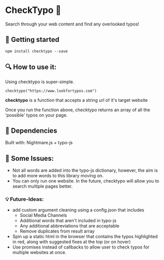 # CheckTypo :book:
Search through your web content and find any overlooked typos!

## 🚀 Getting started
```
npm install checktypo --save
```

## 🔍 How to use it:
Using checktypo is super-simple.

```
checktypo("https://www.lookfortypos.com")
```

**checktypo** is a function that accepts a string url of it's target website

Once you run the function above, checktypo returns an array of all the 'possible' typos on your page. 

## 🔹 Dependencies
Built with: Nightmare.js + typo-js

## 🔸 Some Issues:
+ Not all words are added into the typo-js dictionary, however, the aim is to add more words to this library moving on.
+ You can only run one website. In the future, checktypo will allow you to search multiple pages better.

### 💡 Future-Ideas:
+ add custom argument cleaning using a config.json that includes
    - Social Media Channels
    - Additional words that aren't included in typo-js
    - Any additional abbreviations that are acceptable
    - Remove duplicates from result array
+ Spin up a static html in the browser that contains the typos highlighted in red, along with suggested fixes at the top (or on hover)
+ Use promises instead of callbacks to allow user to check typos for multiple websites at once.
